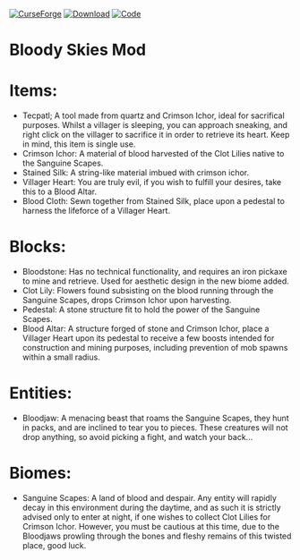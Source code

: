 [![CurseForge](https://cf.way2muchnoise.eu/versions/549475.svg)](https://www.curseforge.com/minecraft/mc-mods/bloody-skies)
[![Download](http://cf.way2muchnoise.eu/full_549475_downloads.svg)](https://www.curseforge.com/minecraft/mc-mods/bloody-skies/files)
[![Code](https://tokei.rs/b1/github/Phoenix-WB/Bloody-Skies?category=code)](https://github.com/Phoenix-WB/Bloody-Skies)


# Bloody Skies Mod

# Items:
- Tecpatl; A tool made from quartz and Crimson Ichor, ideal for sacrifical purposes. Whilst a villager is sleeping, you can approach sneaking, and right click on the villager to sacrifice it in order to retrieve its heart. Keep in mind, this item is single use.
- Crimson Ichor: A material of blood harvested of the Clot Lilies native to the Sanguine Scapes.
- Stained Silk: A string-like material imbued with crimson ichor.
- Villager Heart: You are truly evil, if you wish to fulfill your desires, take this to a Blood Altar.
- Blood Cloth: Sewn together from Stained Silk, place upon a pedestal to harness the lifeforce of a Villager Heart.

# Blocks:
- Bloodstone: Has no technical functionality, and requires an iron pickaxe to mine and retrieve. Used for aesthetic design in the new biome added.
- Clot Lily: Flowers found subsisting on the blood running through the Sanguine Scapes, drops Crimson Ichor upon harvesting.
- Pedestal: A stone structure fit to hold the power of the Sanguine Scapes.
- Blood Altar: A structure forged of stone and Crimson Ichor, place a Villager Heart upon its pedestal to receive a few boosts intended for construction and mining purposes, including prevention of mob spawns within a small radius.

# Entities:
- Bloodjaw: A menacing beast that roams the Sanguine Scapes, they hunt in packs, and are inclined to tear you to pieces. These creatures will not drop anything, so avoid picking a fight, and watch your back...

# Biomes:
- Sanguine Scapes: A land of blood and despair. Any entity will rapidly decay in this environment during the daytime, and as such it is strictly advised only to enter at night, if one wishes to collect Clot Lilies for Crimson Ichor. However, you must be cautious at this time, due to the Bloodjaws prowling through the bones and fleshy remains of this twisted place, good luck. 
